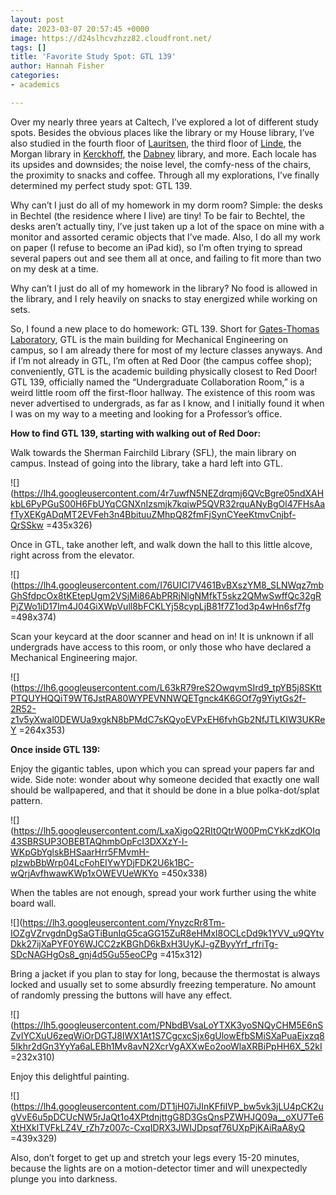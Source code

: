 ```yaml
---
layout: post
date: 2023-03-07 20:57:45 +0000
image: https://d24slhcvzhzz82.cloudfront.net/
tags: []
title: 'Favorite Study Spot: GTL 139'
author: Hannah Fisher
categories:
- academics

---
```

Over my nearly three years at Caltech, I’ve explored a lot of different study spots. Besides the obvious places like the library or my House library, I’ve also studied in the fourth floor of [Lauritsen](https://www.google.com/maps/place/Downs-Lauritsen+Laboratory+of+Physics,+Caltech/@34.1361691,-118.1266388,17z/data=!4m14!1m7!3m6!1s0x80c2c4a7d3172975:0x794a58a1023d1553!2sDowns-Lauritsen+Laboratory+of+Physics,+Caltech!8m2!3d34.1361647!4d-118.1244501!16s%2Fg%2F11cmhd9n79!3m5!1s0x80c2c4a7d3172975:0x794a58a1023d1553!8m2!3d34.1361647!4d-118.1244501!16s%2Fg%2F11cmhd9n79 "Lauritsen"), the third floor of [Linde](https://www.google.com/maps/place/Linde+Lab+of+Global+Environmental+Science,+Linde%2BRobinson+Laboratory,+1115-1147+E+California+Blvd,+Pasadena,+CA+91125/@34.1363487,-118.1291549,17z/data=!3m1!4b1!4m6!3m5!1s0x80c2c4a709f3572f:0x4a988569c8523cbe!8m2!3d34.1363443!4d-118.1269662!16s%2Fg%2F1hhmn7m1k "Linde"), the Morgan library in [Kerckhoff](https://www.google.com/maps/place/William+G.+Kerckhoff+Laboratories+of+the+Biological+Sciences,+Pasadena,+CA+91125/@34.1371089,-118.1291719,17z/data=!3m1!4b1!4m6!3m5!1s0x80c2c4a77659f07d:0xac8f66a8036a4cf6!8m2!3d34.1371045!4d-118.1269832!16s%2Fg%2F1hhhdvdzh "Kerckhoff"), the [Dabney](https://www.google.com/maps/place/Dabney+Hall+of+the+Humanities,+Pasadena,+CA+91125/@34.1372595,-118.1275405,17z/data=!3m1!4b1!4m6!3m5!1s0x80c2c4a7eba7a3c3:0x6160a1be04e5cbc6!8m2!3d34.1372551!4d-118.1253518!16s%2Fg%2F1hhj18ds0 "Dabney") library, and more. Each locale has its upsides and downsides; the noise level, the comfy-ness of the chairs, the proximity to snacks and coffee. Through all my explorations, I’ve finally determined my perfect study spot: GTL 139.

Why can’t I just do all of my homework in my dorm room? Simple: the desks in Bechtel (the residence where I live) are tiny! To be fair to Bechtel, the desks aren’t actually tiny, I’ve just taken up a lot of the space on mine with a monitor and assorted ceramic objects that I’ve made. Also, I do all my work on paper (I refuse to become an iPad kid), so I’m often trying to spread several papers out and see them all at once, and failing to fit more than two on my desk at a time.

Why can’t I just do all of my homework in the library? No food is allowed in the library, and I rely heavily on snacks to stay energized while working on sets.

So, I found a new place to do homework: GTL 139. Short for [Gates-Thomas Laboratory](https://mce.caltech.edu/about/gates_thomas "Gates Thomas"), GTL is the main building for Mechanical Engineering on campus, so I am already there for most of my lecture classes anyways. And if I’m not already in GTL, I’m often at Red Door (the campus coffee shop); conveniently, GTL is the academic building physically closest to Red Door! GTL 139, officially named the “Undergraduate Collaboration Room,” is a weird little room off the first-floor hallway. The existence of this room was never advertised to undergrads, as far as I know, and I initially found it when I was on my way to a meeting and looking for a Professor’s office.

**How to find GTL 139, starting with walking out of Red Door:**

Walk towards the Sherman Fairchild Library (SFL), the main library on campus. Instead of going into the library, take a hard left into GTL.

![](https://lh4.googleusercontent.com/4r7uwfN5NEZdrqmj6QVcBgre05ndXAHkbL6PyPGuS00H6FbUYqCGNXnIzsmjk7kqiwP5QVR32rquANyBgOl47FHsAafTyXEKgADqMT2EVFeh3n4BbituuZMhpQ82fmFjSynCYeeKtmvCnjbf-QrSSkw =435x326)

Once in GTL, take another left, and walk down the hall to this little alcove, right across from the elevator.

![](https://lh4.googleusercontent.com/I76UICI7V461BvBXszYM8_SLNWqz7mbGhSfdpcOx8tKEtepUgm2VSjMi86AbPRRjNlgNMfkT5skz2QMwSwffQc32gRPjZWo1iD17Im4J04GiXWpVull8bFCKLYj58cypLjB81f7Z1od3p4wHn6sf7fg =498x374)

Scan your keycard at the door scanner and head on in! It is unknown if all undergrads have access to this room, or only those who have declared a Mechanical Engineering major.

![](https://lh6.googleusercontent.com/L63kR79reS2OwqvmSIrd9_tpYB5j8SKttPTQUYHQQiT9WT6JstRA80WYPEVNNWQETgnck4K6GOf7g9YiytGs2f-2R52-z1v5yXwal0DEWUa9xgkN8bPMdC7sKQyoEVPxEH6fvhGb2NfJTLKIW3UKReY =264x353)

**Once inside GTL 139:**

Enjoy the gigantic tables, upon which you can spread your papers far and wide. Side note: wonder about why someone decided that exactly one wall should be wallpapered, and that it should be done in a blue polka-dot/splat pattern.

![](https://lh5.googleusercontent.com/LxaXigoQ2RIt0QtrW00PmCYkKzdKOIq43SBRSUP3OBEBTAQhmbOpFcI3DXXzY-l-WKpGbYglskBHSaarHrr5FMvmH-pIzwbBbWrp04LcFohEIYwYDjFDK2U6k1BC-wQrjAvfhwawKWp1xOWEVUeWKYo =450x338)

When the tables are not enough, spread your work further using the white board wall.

![](https://lh3.googleusercontent.com/YnyzcRr8Tm-IOZgVZrvgdnDgSaGTiBunIqG5caGG15ZuR8eHMxl8OCLcDd9k1YVV_u9QYtvDkk27ijXaPYF0Y6WJCC2zKBGhD6kBxH3UyKJ-gZByyYrf_rfriTg-SDcNAGHgOs8_gnj4d5Gu55eoCPg =415x312)

Bring a jacket if you plan to stay for long, because the thermostat is always locked and usually set to some absurdly freezing temperature. No amount of randomly pressing the buttons will have any effect.

![](https://lh5.googleusercontent.com/PNbdBVsaLoYTXK3yoSNQyCHM5E6nSZvIYCXuU6zeqWiOrDGTJ8IWX1At1S7CgcxcSjx6gUlowEfbSMiSXaPuaEjxzq85Ikhr2dGn3YyYa6aLEBh1Mv8avN2XcrVgAXXwEo2ooWlaXRBiPpHH6X_52kI =232x310)

Enjoy this delightful painting.

![](https://lh4.googleusercontent.com/DT1jH07iJInKFfiIVP_bw5vk3jLU4pCK2ugVvE6u5pDCUcNW5rJaQt1o4XPtdnjttgG8D3GsQnsPZWHJQ09a__oXU7Te6XtHXklTVFkLZ4V_rZh7z007c-CxqIDRX3JWIJDpsqf76UXpPjKAiRaA8yQ =439x329)

Also, don’t forget to get up and stretch your legs every 15-20 minutes, because the lights are on a motion-detector timer and will unexpectedly plunge you into darkness.